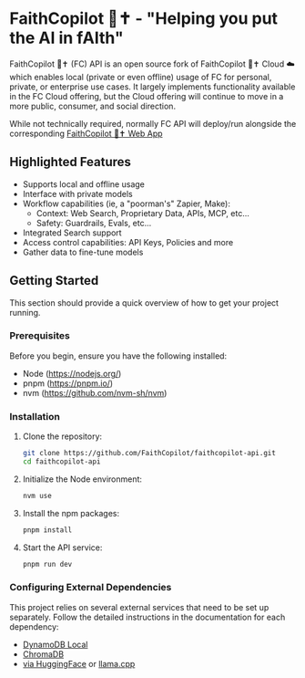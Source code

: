 # FaithCopilot 💬✝️  - "Helping you put the AI in fAIth"

FaithCopilot 💬✝️  (FC) API is an open source fork of FaithCopilot 💬✝️  Cloud ☁️  which enables local (private or even offline) usage of FC for personal, private, or enterprise use cases. It largely implements functionality available in the FC Cloud offering, but the Cloud offering will continue to move in a more public, consumer, and social direction.

While not technically required, normally FC API will deploy/run alongside the corresponding [FaithCopilot 💬✝️  Web App](https://github.com/FaithCopilot/faithcopilot-app)


## Highlighted Features

* Supports local and offline usage
* Interface with private models
* Workflow capabilities (ie, a "poorman's" Zapier, Make):
  - Context: Web Search, Proprietary Data, APIs, MCP, etc...
  - Safety: Guardrails, Evals, etc...
* Integrated Search support
* Access control capabilities: API Keys, Policies and more 
* Gather data to fine-tune models


## Getting Started

This section should provide a quick overview of how to get your project running.


### Prerequisites

Before you begin, ensure you have the following installed:

* Node (https://nodejs.org/)
* pnpm (https://pnpm.io/)
* nvm (https://github.com/nvm-sh/nvm)


### Installation

1.  Clone the repository:
    ```bash
    git clone https://github.com/FaithCopilot/faithcopilot-api.git
    cd faithcopilot-api
    ```
2.  Initialize the Node environment: 
    ```bash
    nvm use
    ```
3.  Install the npm packages:
    ```bash
    pnpm install
    ```
4.  Start the API service:
    ```bash
    pnpm run dev
    ```


### Configuring External Dependencies

This project relies on several external services that need to be set up separately. Follow the detailed instructions in the documentation for each dependency:

* [DynamoDB Local](docs/dynamodb-local.md)
* [ChromaDB](docs/chromadb.md)
* [via HuggingFace](docs/via-huggingface.md) or [llama.cpp](docs/llama-cpp.md)
